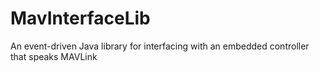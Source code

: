 MavInterfaceLib
===============

An event-driven Java library for interfacing with an embedded controller that speaks MAVLink
